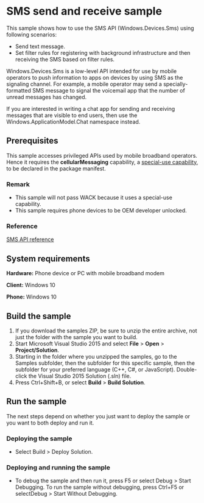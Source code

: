 ﻿<!---
  category: Communications
  samplefwlink: http://go.microsoft.com/fwlink/p/?LinkId=620605
--->

# SMS send and receive sample

This sample shows how to use the SMS API (Windows.Devices.Sms) using following scenarios:

- Send text message.
- Set filter rules for registering with background infrastructure and then receiving the SMS based on filter rules.

Windows.Devices.Sms is a low-level API intended for use by mobile operators
to push information to apps on devices by using SMS as the signaling channel.
For example, a mobile operator may send a specially-formatted SMS message
to signal the voicemail app that the number of unread messages has changed.

If you are interested in writing a chat app
for sending and receiving messages that are visible to end users,
then use the Windows.ApplicationModel.Chat namespace instead.

## Prerequisites

This sample accesses privileged APIs used by mobile broadband operators.
Hence it requires the **cellularMessaging** capability,
a [special-use capability](https://msdn.microsoft.com/library/windows/apps/mt270968#special_and_restricted_capabilities),
to be declared in the package manifest.

### Remark

- This sample will not pass WACK because it uses a special-use capability.
- This sample requires phone devices to be OEM developer unlocked.

### Reference

[SMS API reference](https://msdn.microsoft.com/en-us/library/windows/apps/windows.devices.sms.aspx)

## System requirements

**Hardware:** Phone device or PC with mobile broadband modem

**Client:** Windows 10 

**Phone:** Windows 10

## Build the sample

1. If you download the samples ZIP, be sure to unzip the entire archive, not just the folder with the sample you want to build. 
2. Start Microsoft Visual Studio 2015 and select **File** \> **Open** \> **Project/Solution**.
3. Starting in the folder where you unzipped the samples, go to the Samples subfolder, then the subfolder for this specific sample, then the subfolder for your preferred language (C++, C#, or JavaScript). Double-click the Visual Studio 2015 Solution (.sln) file.
4. Press Ctrl+Shift+B, or select **Build** \> **Build Solution**.

## Run the sample

The next steps depend on whether you just want to deploy the sample or you want to both deploy and run it.

### Deploying the sample

- Select Build > Deploy Solution. 

### Deploying and running the sample

- To debug the sample and then run it, press F5 or select Debug >  Start Debugging. To run the sample without debugging, press Ctrl+F5 or selectDebug > Start Without Debugging. 
